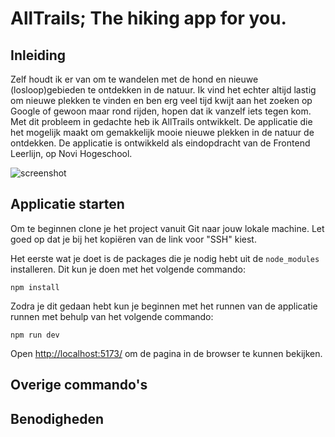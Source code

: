 # AllTrails; The hiking app for you.

## Inleiding 
Zelf houdt ik er van om te wandelen met de hond en nieuwe (losloop)gebieden te ontdekken in de natuur. Ik vind het echter altijd lastig om nieuwe plekken te vinden en ben erg veel tijd kwijt aan het zoeken op Google of gewoon maar rond rijden, hopen dat ik vanzelf iets tegen kom. Met dit probleem in gedachte heb ik AllTrails ontwikkelt. De applicatie die het mogelijk maakt om gemakkelijk mooie nieuwe plekken in de natuur de ontdekken. De applicatie is ontwikkeld als eindopdracht van de Frontend Leerlijn, op Novi Hogeschool.

![screenshot](src/assets/Screenshot-home.png)

## Applicatie starten
Om te beginnen clone je het project vanuit Git naar jouw lokale machine. Let goed op dat je bij het kopiëren van de link voor "SSH" kiest. 

Het eerste wat je doet is de packages die je nodig hebt uit de  `node_modules` installeren. Dit kun je doen met het volgende commando:

```shell
npm install
```

Zodra je dit gedaan hebt kun je beginnen met het runnen van de applicatie runnen met behulp van het volgende commando: 

```shell
npm run dev
```

Open [http://localhost:5173/](http://localhost:5173/) om de pagina in de browser te kunnen bekijken.

## Overige commando's

## Benodigheden